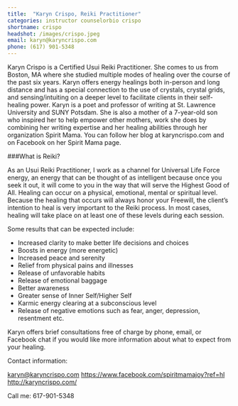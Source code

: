 ```yaml
---
title:  "Karyn Crispo, Reiki Practitioner"
categories: instructor counselorbio crispo
shortname: crispo
headshot: /images/crispo.jpeg
email: karyn@karyncrispo.com
phone: (617) 901-5348
---
```

Karyn Crispo is a Certified Usui Reiki Practitioner. She comes to us from Boston, MA where she studied multiple modes of healing over the course of the past six years. Karyn offers energy healings both in-person and long distance and has a special connection to the use of crystals, crystal grids, and sensing/intuiting on a deeper level to facilitate clients in their self-healing power. Karyn is a poet and professor of writing at St. Lawrence University and SUNY Potsdam. She is also a mother of a 7-year-old son who inspired her to help empower other mothers, work she does by combining her writing expertise and her healing abilities through her organization Spirit Mama. You can follow her blog at karyncrispo.com and on Facebook on her Spirit Mama page.  

###What is Reiki?

As an Usui Reiki Practitioner, I work as a channel for Universal Life Force energy, an energy that can be thought of as intelligent because once you seek it out, it will come to you in the way that will serve the Highest Good of All.  Healing can occur on a physical, emotional, mental or spiritual level. Because the healing that occurs will always honor your Freewill, the client’s intention to heal is very important to the Reiki process. In most cases, healing will take place on at least one of these levels during each session.

Some results that can be expected include:

*  Increased clarity to make better life decisions and choices
*  Boosts in energy (more energetic)
*  Increased peace and serenity
*  Relief from physical pains and illnesses
*  Release of unfavorable habits
*  Release of emotional baggage
*  Better awareness
*  Greater sense of Inner Self/Higher Self
*  Karmic energy clearing at a subconscious level
*  Release of negative emotions such as fear, anger, depression, resentment etc.

Karyn offers brief consultations free of charge by phone, email, or Facebook chat if you would like more information about what to expect from your healing.

Contact information: 

karyn@karyncrispo.com
https://www.facebook.com/spiritmamajoy?ref=hl
http://karyncrispo.com/


Call me: 617-901-5348
